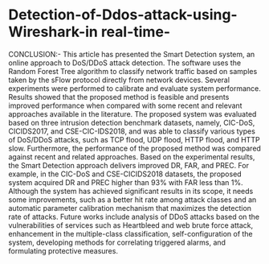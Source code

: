 # Detection-of-Ddos-attack-using-Wireshark-in real-time-

CONCLUSION:-
This article has presented the Smart Detection system, an online approach to DoS/DDoS
attack detection. The software uses the Random Forest Tree algorithm to classify network
traffic based on samples taken by the sFlow protocol directly from network devices. Several
experiments were performed to calibrate and evaluate system performance. Results showed
that the proposed method is feasible and presents improved performance when compared
with some recent and relevant approaches available in the literature.
The proposed system was evaluated based on three intrusion detection benchmark datasets,
namely, CIC-DoS, CICIDS2017, and CSE-CIC-IDS2018, and was able to classify various
types of DoS/DDoS attacks, such as TCP flood, UDP flood, HTTP flood, and HTTP slow.
Furthermore, the performance of the proposed method was compared against recent and
related approaches. Based on the experimental results, the Smart Detection approach
delivers improved DR, FAR, and PREC. For example, in the CIC-DoS and CSE-CICIDS2018 datasets, the proposed system acquired DR and PREC higher than 93% with FAR
less than 1%. Although the system has achieved significant results in its scope, it needs
some improvements, such as a better hit rate among attack classes and an automatic
parameter calibration mechanism that maximizes the detection rate of attacks.
Future works include analysis of DDoS attacks based on the vulnerabilities of services such
as Heartbleed and web brute force attack, enhancement in the multiple-class classification,
self-configuration of the system, developing methods for correlating triggered alarms, and
formulating protective measures.
